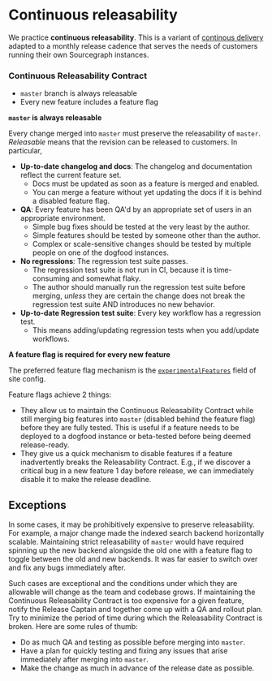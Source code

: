 # Continuous releasability

We practice **continuous releasability**. This is a variant of [continous
delivery](https://en.wikipedia.org/wiki/Continuous_delivery) adapted to a monthly release cadence
that serves the needs of customers running their own Sourcegraph instances.

### Continuous Releasability Contract

* `master` branch is always releasable
* Every new feature includes a feature flag

**`master` is always releasable**

Every change merged into `master` must preserve the releasability of `master`. *Releasable* means
that the revision can be released to customers. In particular,

* **Up-to-date changelog and docs**: The changelog and documentation reflect the current feature set.
  * Docs must be updated as soon as a feature is merged and enabled.
  * You can merge a feature without yet updating the docs if it is behind a disabled feature flag.
* **QA**: Every feature has been QA'd by an appropriate set of users in an appropriate environment.
  * Simple bug fixes should be tested at the very least by the author.
  * Simple features should be tested by someone other than the author.
  * Complex or scale-sensitive changes should be tested by multiple people on one of the dogfood instances.
* **No regressions**: The regression test suite passes.
  * The regression test suite is not run in CI, because it is time-consuming and somewhat flaky.
  * The author should manually run the regression test suite before merging, *unless* they are
    certain the change does not break the regression test suite AND introduces no new behavior.
* **Up-to-date Regression test suite**: Every key workflow has a regression test.
  * This means adding/updating regression tests when you add/update workflows.

**A feature flag is required for every new feature**

The preferred feature flag mechanism is the
[`experimentalFeatures`](https://sourcegraph.com/github.com/sourcegraph/sourcegraph@2b90ec5006f6879193d9a0fd2d2493bc6e061004/-/blob/schema/site.schema.json#L47:6)
field of site config.

Feature flags achieve 2 things:

* They allow us to maintain the Continuous Releasability Contract while still merging big features
  into `master` (disabled behind the feature flag) before they are fully tested. This is useful if a
  feature needs to be deployed to a dogfood instance or beta-tested before being deemed
  release-ready.
* They give us a quick mechanism to disable features if a feature inadvertently breaks the
  Releasability Contract. E.g., if we discover a critical bug in a new feature 1 day before release,
  we can immediately disable it to make the release deadline.

## Exceptions

In some cases, it may be prohibitively expensive to preserve releasability. For example, a major
change made the indexed search backend horizontally scalable. Maintaining strict releasability of
`master` would have required spinning up the new backend alongside the old one with a feature flag
to toggle between the old and new backends. It was far easier to switch over and fix any bugs
immediately after.

Such cases are exceptional and the conditions under which they are allowable will change as the team
and codebase grows. If maintaining the Continuous Releasability Contract is too expensive for a
given feature, notify the Release Captain and together come up with a QA and rollout plan. Try to
minimize the period of time during which the Releasability Contract is broken. Here are some rules
of thumb:

* Do as much QA and testing as possible before merging into `master`.
* Have a plan for quickly testing and fixing any issues that arise immediately after merging into
  `master`.
* Make the change as much in advance of the release date as possible.
